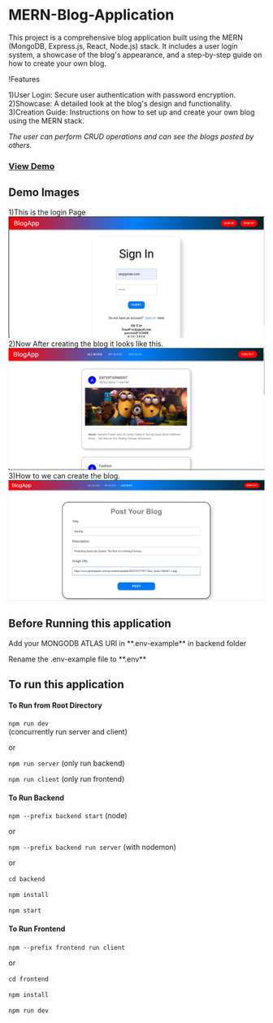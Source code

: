 # MERN-Blog-Application

This project is a comprehensive blog application built using the MERN (MongoDB, Express.js, React, Node.js) stack. It includes a user login system, a showcase of the blog's appearance, and a step-by-step guide on how to create your own blog.

!Features

1)User Login: Secure user authentication with password encryption.
2)Showcase: A detailed look at the blog's design and functionality.
3)Creation Guide: Instructions on how to set up and create your own blog using the MERN stack.

*The user can perform CRUD operations and can see the blogs posted by others.*

### **[View Demo](https://660fb73e41e16c6a44f2c0b8--leafy-concha-1ddd4c.netlify.app/)**

## Demo Images
1)This is the login Page
![Demo Image 1](<frontend/src/assets/Annotation 2024-04-11 211155.png>)
2)Now After creating the blog it looks like this.
![Demo Image 2](<frontend/src/assets/Annotation 2024-04-11 211307.png>)
 3)How to we can create the blog.
 ![Demo Image 3](<frontend/src/assets/Annotation 2024-04-11 212024.png>)


## Before Running  this application
<p>Add your MONGODB ATLAS URI in **.env-example** in backend folder </p>
<p>Rename the .env-example file to **.env** </p>

## To run this application


#### To Run from Root Directory

`npm run dev` <br> (concurrently run server and client) <br>

or <br>

`npm run server`  (only run backend) <br>

`npm run client`  (only run frontend) <br>


#### To Run Backend
`npm --prefix backend start` (node) 

 or <br>
 
`npm --prefix backend run server` (with nodemon) 

 or <br>

`cd backend` <br>

`npm install` <br>

`npm start`

#### To Run Frontend

`npm --prefix frontend run client` <br>

or

`cd frontend` <br>

`npm install` <br>

`npm run dev`

